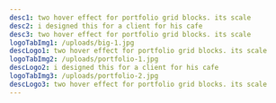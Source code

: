 ```yaml
---
desc1: two hover effect for portfolio grid blocks. its scale
desc2: i designed this for a client for his cafe
desc3: two hover effect for portfolio grid blocks. its scale
logoTabImg1: /uploads/big-1.jpg
descLogo1: two hover effect for portfolio grid blocks. its scale
logoTabImg2: /uploads/portfolio-1.jpg
descLogo2: i designed this for a client for his cafe
logoTabImg3: /uploads/portfolio-2.jpg
descLogo3: two hover effect for portfolio grid blocks. its scale
---
```

